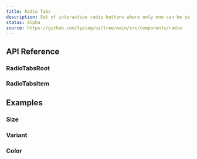 ```yaml
---
title: Radio Tabs
description: Set of interactive radio buttons where only one can be selected at a time.
status: alpha
source: https://github.com/typlog/ui/tree/main/src/components/radio
---
```


<Example name="radio-tabs/Overview.vue" variant="hide" />

## API Reference

### RadioTabsRoot

<PropsTable name="RadioTabsRoot" />

### RadioTabsItem

<PropsTable name="RadioTabsItem" />

## Examples

### Size

<Example name="radio-tabs/Size.vue" />

### Variant

<Example name="radio-tabs/Variant.vue" />

### Color

<Example name="radio-tabs/Color.vue" />
